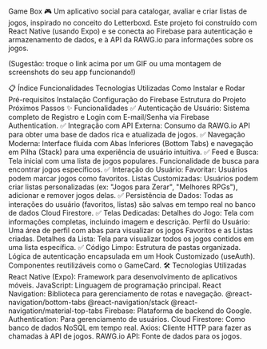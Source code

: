 Game Box 🎮
Um aplicativo social para catalogar, avaliar e criar listas de jogos, inspirado no conceito do Letterboxd. Este projeto foi construído com React Native (usando Expo) e se conecta ao Firebase para autenticação e armazenamento de dados, e à API da RAWG.io para informações sobre os jogos.

(Sugestão: troque o link acima por um GIF ou uma montagem de screenshots do seu app funcionando!)

📋 Índice
Funcionalidades
Tecnologias Utilizadas
Como Instalar e Rodar
Pré-requisitos
Instalação
Configuração do Firebase
Estrutura do Projeto
Próximos Passos
✨ Funcionalidades
✅ Autenticação de Usuário: Sistema completo de Registro e Login com E-mail/Senha via Firebase Authentication.
✅ Integração com API Externa: Consumo da RAWG.io API para obter uma base de dados rica e atualizada de jogos.
✅ Navegação Moderna: Interface fluida com Abas Inferiores (Bottom Tabs) e navegação em Pilha (Stack) para uma experiência de usuário intuitiva.
✅ Feed e Busca:
Tela inicial com uma lista de jogos populares.
Funcionalidade de busca para encontrar jogos específicos.
✅ Interação do Usuário:
Favoritar: Usuários podem marcar jogos como favoritos.
Listas Customizadas: Usuários podem criar listas personalizadas (ex: "Jogos para Zerar", "Melhores RPGs"), adicionar e remover jogos delas.
✅ Persistência de Dados: Todas as interações do usuário (favoritos, listas) são salvas em tempo real no banco de dados Cloud Firestore.
✅ Telas Dedicadas:
Detalhes do Jogo: Tela com informações completas, incluindo imagem e descrição.
Perfil do Usuário: Uma área de perfil com abas para visualizar os jogos Favoritos e as Listas criadas.
Detalhes da Lista: Tela para visualizar todos os jogos contidos em uma lista específica.
✅ Código Limpo:
Estrutura de pastas organizada.
Lógica de autenticação encapsulada em um Hook Customizado (useAuth).
Componentes reutilizáveis como o GameCard.
🛠️ Tecnologias Utilizadas
React Native (Expo): Framework para desenvolvimento de aplicativos móveis.
JavaScript: Linguagem de programação principal.
React Navigation: Biblioteca para gerenciamento de rotas e navegação.
@react-navigation/bottom-tabs
@react-navigation/stack
@react-navigation/material-top-tabs
Firebase: Plataforma de backend do Google.
Authentication: Para gerenciamento de usuários.
Cloud Firestore: Como banco de dados NoSQL em tempo real.
Axios: Cliente HTTP para fazer as chamadas à API de jogos.
RAWG.io API: Fonte de dados para os jogos.